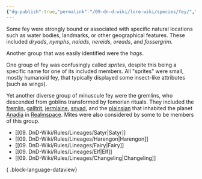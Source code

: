 ```yaml
---
{"dg-publish":true,"permalink":"/09-dn-d-wiki/lore-wiki/species/fey/","tags":["Feywild","Species"]}
---
```



Some fey were strongly bound or associated with specific natural locations such as water bodies, landmarks, or other geographical features. These included *dryads*, *nymphs*, *naiads*, *nereids*, *oreads*, and *fossergrim*.

Another group that was easily identified were the *hags*.

One group of fey was confusingly called *sprites*, despite this being a specific name for one of its included members. All "sprites" were small, mostly humanoid fey, that typically displayed some insect-like attributes (such as wings). 

Yet another diverse group of minuscule fey were the gremlins, who descended from goblins transformed by fomorian rituals. They included the [fremlin](https://forgottenrealms.fandom.com/wiki/Fremlin "Fremlin"), [galltrit](https://forgottenrealms.fandom.com/wiki/Galltrit "Galltrit"), [jermlaine](https://forgottenrealms.fandom.com/wiki/Jermlaine "Jermlaine"), [snyad](https://forgottenrealms.fandom.com/wiki/Snyad "Snyad"), and the [plainsjan](https://forgottenrealms.fandom.com/wiki/Plainsjan "Plainsjan") that inhabited the planet [Anadia](https://forgottenrealms.fandom.com/wiki/Anadia "Anadia") in [Realmspace](https://forgottenrealms.fandom.com/wiki/Realmspace "Realmspace"). Mites were also considered by some to be members of this group.

- [[09. DnD-Wiki/Rules/Lineages/Satyr\|Satyr]]
- [[09. DnD-Wiki/Rules/Lineages/Harengon\|Harengon]]
- [[09. DnD-Wiki/Rules/Lineages/Fairy\|Fairy]]
- [[09. DnD-Wiki/Rules/Lineages/Elf\|Elf]]
- [[09. DnD-Wiki/Rules/Lineages/Changeling\|Changeling]]

{ .block-language-dataview}

